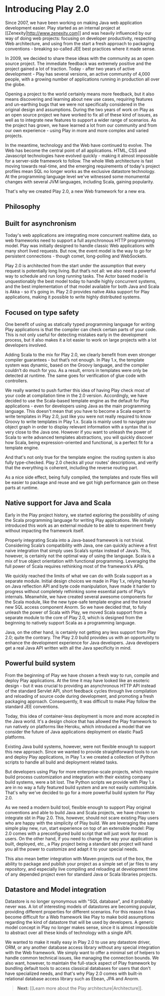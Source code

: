 # Introducing Play 2.0

Since 2007, we have been working on making Java web application development easier. Play started as an internal project at [[Zenexity|http://www.zenexity.com]] and was heavily influenced by our way of doing web projects: focusing on developer productivity, respecting Web architecture, and using from the start a fresh approach to packaging conventions - breaking so-called JEE best practices where it made sense.

In 2009, we decided to share these ideas with the community as an open source project. The immediate feedback was extremely positive and the project gained a lot of traction. Today - after two years of active development - Play has several versions, an active community of 4,000 people, with a growing number of applications running in production all over the globe.

Opening a project to the world certainly means more feedback, but it also means discovering and learning about new use cases, requiring features and un-earthing bugs that we were not specifically considered in the original design and assumptions. During the two years of work on Play as an open source project we have worked to fix all of these kind of issues, as well as to integrate new features to support a wider range of scenarios. As the project has grown, we have learned a lot from our community and from our own experience - using Play in more and more complex and varied projects.

In the meantime, technology and the Web have continued to evolve. The Web has become the central point of all applications. HTML, CSS and Javascript technologies have evolved quickly - making it almost impossible for a server-side framework to follow. The whole Web architecture is fast moving towards real-time, and the emerging requirements of today's project profiles mean SQL no longer works as the exclusive datastore technology. At the programming language level we've witnessed some monumental changes with several JVM languages, including Scala, gaining popularity.

That's why we created Play 2.0, a new Web framework for a new era.

## Philosophy

## Built for asynchronism

Today's web applications are integrating more concurrent realtime data, so web frameworks need to support a full asynchronous HTTP programming model. Play was initially designed to handle classic Web applications with many short lived requests. But now, the event model is the way to go for persistent connections - though comet, long-polling and WebSockets.

Play 2.0 is architected from the start under the assumption that every request is potentially long living. But that’s not all: we also need a powerful way to schedule and run long running tasks. The Actor based model is unquestionably the best model today to handle highly concurrent systems, and the best implementation of that model available for both Java and Scala is Akka - so it's going in. Play 2.0 provides native Akka support for Play applications, making it possible to write highly distributed systems.

## Focused on type safety

One benefit of using as statically typed programming language for writing Play applications is that the compiler can check certain parts of your code. This is not only useful for detecting mistakes early in the development process, but it also makes it a lot easier to work on large projects with a lot developers involved.

Adding Scala to the mix for Play 2.0, we clearly benefit from even stronger compiler guarantees - but that’s not enough. In Play 1.x, the template system was dynamic, based on the Groovy language, and the compiler couldn’t do much for you. As a result, errors in templates were only be detected at runtime. The same goes for verification of glue code with controllers.

We really wanted to push further this idea of having Play check most of your code at compilation time in the 2.0 version. Accordingly, we have decided to use the Scala-based template engine as the default for Play applications - even for developers using Java as the main programming language. This doesn't mean that you have to become a Scala expert to write templates in Play 2.0, just like you were not really required to know Groovy to write templates in Play 1.x. Scala is mainly used to navigate your object graph in order to display relevant information with a syntax that is very close to the Java one. However if you want to unleash the power of Scala to write advanced templates abstractions, you will quickly discover how Scala, being expression-oriented and functional, is a perfect fit for a template engine.

And that's not only true for the template engine: the routing system is also fully type-checked. Play 2.0 checks all your routes' descriptions, and verify that the everything is coherent, including the reverse routing part.

As a nice side effect, being fully compiled, the templates and route files will be easier to package and reuse and we got high performance gain on these parts at runtime.

## Native support for Java and Scala

Early in the Play project history, we started exploring the possibility of using the Scala programming language for writing Play applications. We initially introduced this work as an external module to be able to experiment freely without impacting the framework itself.

Properly integrating Scala into a Java-based framework is not trivial. Considering Scala’s compatibility with Java, one can quickly achieve a first naive integration that simply uses Scala’s syntax instead of Java’s. This, however, is certainly not the optimal way of using the language. Scala is a mix of true object orientation with functional programming. Leveraging the full power of Scala requires rethinking most of the framework’s APIs.

We quickly reached the limits of what we can do with Scala support as a separate module. Initial design choices we made in Play 1.x, relying heavily on Java reflection API and byte code manipulation, have made it harder to progress without completely rethinking some essential parts of Play’s internals. Meanwhile, we have created several awesome components for the Scala module, like the new type-safe template engine and the brand new SQL access component Anorm. So we have decided that, to fully unleash the power of Scala with Play, we moved Scala support from a separate module to the core of Play 2.0, which is designed from the beginning to natively support Scala as a programming language.

Java, on the other hand, is certainly not getting any less support from Play 2.0; quite the contrary. The Play 2.0 build provides us with an opportunity to enhance the development experience for Java developers. Java developers get a real Java API written with all the Java specificity in mind.

## Powerful build system

From the beginning of Play we have chosen a fresh way to run, compile and deploy Play applications. At the time it may have looked like an esoteric design - but it was crucial to providing an asynchronous HTTP API instead of the standard Servlet API, short feedback cycles through live compilation and reloading of source code during development, and promoting a fresh packaging approach. Consequently, It was difficult to make Play follow the standard JEE conventions.

Today, this idea of container-less deployment is more and more accepted in the Java world. It's a design choice that has allowed the Play framework to run natively on platforms like Heroku, which introduced a model that we consider the future of Java applications deployment on elastic PaaS platforms.

Existing Java build systems, however, were not flexible enough to support this new approach. Since we wanted to provide straightforward tools to run and deploy Play applications, in Play 1.x we created a collection of Python scripts to handle all build and deployment related tasks.

But developers using Play for more enterprise-scale projects, which require build process customization and integration with their existing company build systems, were a bit lost. The Python scripts we provide with Play 1.x are in no way a fully featured build system and are not easily customizable. That's why we've decided to go for a more powerful build system for Play 2.0.

As we need a modern build tool, flexible enough to support Play original conventions and able to build Java and Scala projects, we have chosen to integrate sbt in Play 2.0. This, however, should not scare existing Play users who are happy with the simplicity of Play build. We are leveraging the same simple play new, run, start experience on top of an extensible model: Play 2.0 comes with a preconfigured build script that will just work for most users. On the other hand, if you need to change the way your application is built, deployed, etc., a Play project being a standard sbt project will hand you all the power to customize and adapt it to your special needs.

This also mean better integration with Maven projects out of the box, the ability to package and publish your project as a simple set of jar files to any repository, and especially live compiling and reloading at development time of any depended project even for standard Java or Scala libraries projects.

## Datastore and Model integration

Datastore is no longer synonymous with "SQL database", and it probably never was. A lot of interesting models of datastores are becoming popular, providing different properties for different scenarios. For this reason it has become difficult for a Web framework like Play to make bold assumptions regarding the kind of datastore that will be used by developers. A generic model concept in Play no longer makes sense, since it is almost impossible to abstract over all these kinds of technology with a single API.

We wanted to make it really easy in Play 2.0 to use any datastore driver, ORM, or any another database access library without any special integration with the Web framework. We simply want to offer a minimal set of helpers to handle common technical issues, like managing the connection bounds. We also want, however, to maintain the full-stack aspect of Play framework by bundling default tools to access classical databases for users that don't have specialized needs, and that's why Play 2.0 comes with built-in relational database access library such as Ebean, JPA and Anorm.

> **Next:** [[Learn more about the Play architecture|Architecture]].
